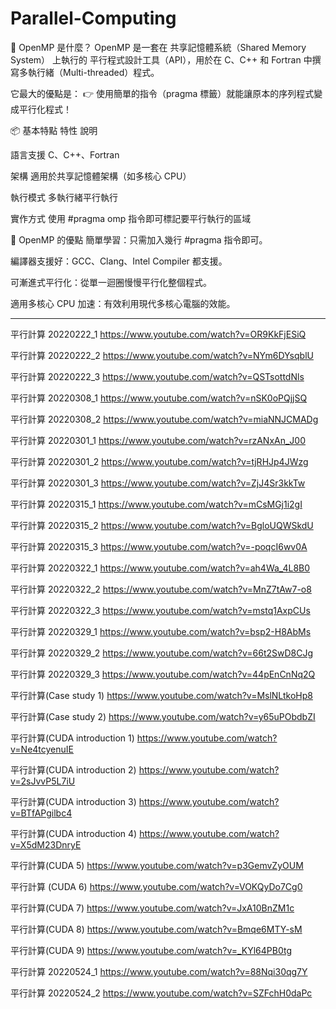 # Parallel-Computing

🧠 OpenMP 是什麼？
OpenMP 是一套在 共享記憶體系統（Shared Memory System） 上執行的 平行程式設計工具（API），用於在 C、C++ 和 Fortran 中撰寫多執行緒（Multi-threaded）程式。

它最大的優點是： 👉 使用簡單的指令（pragma 標籤）就能讓原本的序列程式變成平行化程式！

📦 基本特點
特性	   說明

語言支援	 C、C++、Fortran

架構	   適用於共享記憶體架構（如多核心 CPU）

執行模式	 多執行緒平行執行

實作方式	 使用 #pragma omp 指令即可標記要平行執行的區域

🚀 OpenMP 的優點
簡單學習：只需加入幾行 #pragma 指令即可。

編譯器支援好：GCC、Clang、Intel Compiler 都支援。

可漸進式平行化：從單一迴圈慢慢平行化整個程式。

適用多核心 CPU 加速：有效利用現代多核心電腦的效能。

------------------------------------------------------------------------------

平行計算 20220222_1
https://www.youtube.com/watch?v=OR9KkFjESiQ

平行計算 20220222_2
https://www.youtube.com/watch?v=NYm6DYsqblU

平行計算 20220222_3
https://www.youtube.com/watch?v=QSTsottdNls

平行計算 20220308_1
https://www.youtube.com/watch?v=nSK0oPQjjSQ

平行計算 20220308_2
https://www.youtube.com/watch?v=miaNNJCMADg

平行計算 20220301_1
https://www.youtube.com/watch?v=rzANxAn_J00

平行計算 20220301_2
https://www.youtube.com/watch?v=tjRHJp4JWzg

平行計算 20220301_3
https://www.youtube.com/watch?v=ZjJ4Sr3kkTw

平行計算 20220315_1
https://www.youtube.com/watch?v=mCsMGj1i2gI

平行計算 20220315_2
https://www.youtube.com/watch?v=BgloUQWSkdU

平行計算 20220315_3
https://www.youtube.com/watch?v=-poqcI6wv0A

平行計算 20220322_1
https://www.youtube.com/watch?v=ah4Wa_4L8B0

平行計算 20220322_2
https://www.youtube.com/watch?v=MnZ7tAw7-o8

平行計算 20220322_3
https://www.youtube.com/watch?v=mstq1AxpCUs

平行計算 20220329_1
https://www.youtube.com/watch?v=bsp2-H8AbMs

平行計算 20220329_2
https://www.youtube.com/watch?v=66t2SwD8CJg

平行計算 20220329_3
https://www.youtube.com/watch?v=44pEnCnNq2Q

平行計算(Case study 1)
https://www.youtube.com/watch?v=MslNLtkoHp8

平行計算(Case study 2)
https://www.youtube.com/watch?v=y65uPObdbZI

平行計算(CUDA introduction 1)
https://www.youtube.com/watch?v=Ne4tcyenuIE

平行計算(CUDA introduction 2)
https://www.youtube.com/watch?v=2sJvvP5L7iU

平行計算(CUDA introduction 3)
https://www.youtube.com/watch?v=BTfAPgilbc4

平行計算(CUDA introduction 4)
https://www.youtube.com/watch?v=X5dM23DnryE

平行計算(CUDA 5)
https://www.youtube.com/watch?v=p3GemvZyOUM

平行計算 (CUDA 6)
https://www.youtube.com/watch?v=VOKQyDo7Cg0

平行計算(CUDA 7)
https://www.youtube.com/watch?v=JxA10BnZM1c

平行計算(CUDA 8)
https://www.youtube.com/watch?v=Bmqe6MTY-sM

平行計算(CUDA 9)
https://www.youtube.com/watch?v=_KYl64PB0tg

平行計算 20220524_1
https://www.youtube.com/watch?v=88Nqi30qg7Y

平行計算 20220524_2
https://www.youtube.com/watch?v=SZFchH0daPc


